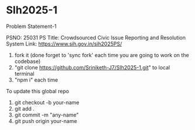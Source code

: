 # SIh2025-1
Problem Statement-1 

PSNO: 25031
PS Title: Crowdsourced Civic lssue Reporting and Resolution System
Link: https://www.sih.gov.in/sih2025PS/

1) fork it (done forget to 'sync fork' each time you are going to work on the codebase)
2) "git clone https://github.com/Sriniketh-J7/SIh2025-1.git" to local terminal
3) "npm i" each time

To update this global repo 
1) git checkout -b your-name
2) git add .
3) git commit -m "any-name"
4) git push origin your-name
